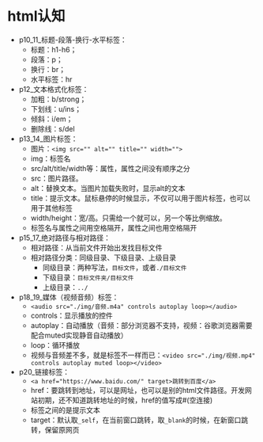 # html认知

- p10_11_标题-段落-换行-水平标签：
    - 标题：h1-h6；
    - 段落：p；
    - 换行：br；
    - 水平标签：hr
- p12_文本格式化标签：
    - 加粗：b/strong；
    - 下划线：u/ins；
    - 倾斜：i/em；
    - 删除线：s/del
- p13_14_图片标签：
    - 图片：`<img src="" alt="" title="" width="">`
    - img：标签名
    - src/alt/title/width等：属性，属性之间没有顺序之分
    - src：图片路径。
    - alt：替换文本。当图片加载失败时，显示alt的文本
    - title：提示文本。鼠标悬停的时候显示，不仅可以用于图片标签，也可以用于其他标签
    - width/height：宽/高。只需给一个就可以，另一个等比例缩放。
    - 标签名与属性之间用空格隔开，属性之间也用空格隔开
- p15_17_绝对路径与相对路径：
    - 相对路径：从当前文件开始出发找目标文件
    - 相对路径分类：同级目录、下级目录、上级目录
        - 同级目录：两种写法，`目标文件`，或者`./目标文件`
        - 下级目录：`目标文件夹/目标文件`
        - 上级目录：`../`
- p18_19_媒体（视频音频）标签：
    - `<audio src="./img/音频.m4a" controls autoplay loop></audio>`
    - controls：显示播放的控件
    - autoplay：自动播放（音频：部分浏览器不支持，视频：谷歌浏览器需要配合muted实现静音自动播放）
    - loop：循环播放
    - 视频与音频差不多，就是标签不一样而已：`<video src="./img/视频.mp4" controls autoplay muted loop></video>`
- p20_链接标签：
    - `<a href="https://www.baidu.com/" target>跳转到百度</a>`
    - href：要跳转到地址，可以是网址，也可以是别的html文件路径。开发网站初期，还不知道跳转地址的时候，href的值写成#(空连接)
    - 标签之间的是提示文本
    - target：默认取`_self`，在当前窗口跳转，取`_blank`的时候，在新窗口跳转，保留原网页